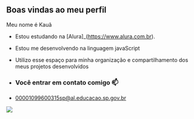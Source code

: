 ## Boas vindas ao meu perfil 

Meu nome é Kauã

- Estou estudando na [Alura]_(https://www.alura.com.br).
- Estou me desenvolvendo na linguagem javaScript
- Utilizo esse espaço para minha organização e compartilhamento dos meus projetos desenvolvidos

- ### Você entrar em contato comigo 📫

- 00001099600315sp@al.educacao.sp.gov.br


![](https://media1.tenor.com/m/YS05rtOt28IAAAAC/anthony-manchester-united.gif)
